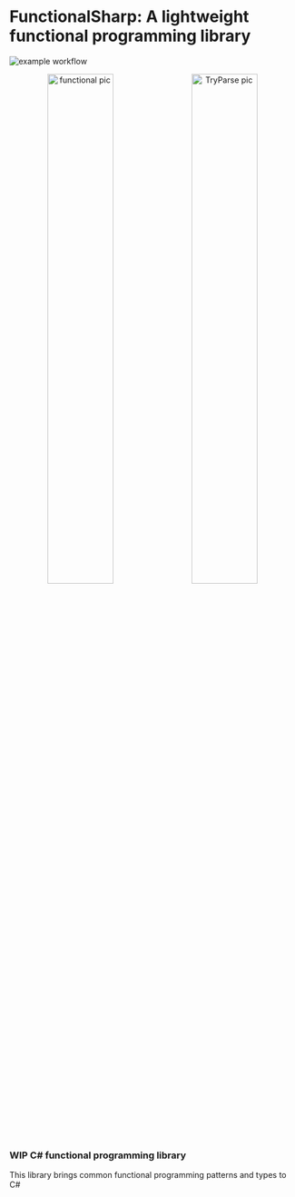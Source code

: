 # FunctionalSharp: A lightweight functional programming library

![example workflow](https://github.com/torontofangirl/FunctionalSharp/actions/workflows/tests.yml/badge.svg)

<p align="center">
    <img width="48%" src="https://cdn.discordapp.com/attachments/818274903769481237/911613103748284426/carbon.png" alt="functional pic">
&nbsp;
    <img width="48%" src="https://cdn.discordapp.com/attachments/818274903769481237/911616626871369739/carbon_2.png" alt="TryParse pic">
</p>


### WIP C# functional programming library
This library brings common functional programming patterns and types to C#


